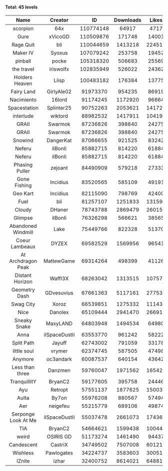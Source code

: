 #### Total: 45 levels

| Name | Creator | ID | Downloads | Likes |
|:---:|:---:|:---:|:---:|:---:|
| scorpion | 64x | 110774148 | 64917 | 4717
| Gure | xVicoGD | 110509876 | 171748 | 14001
| Rage Quit | bli | 110044659 | 1413218 | 224519
| Maker IV | Syoxus | 107079242 | 253758 | 19452
| pinball | pocke | 105318320 | 506683 | 25569
| the travel | iriswolfx | 102835949 | 526022 | 24362
| Holders Heaven | Liisp | 100483182 | 176384 | 13775
| Fairy Land | GirlyAle02 | 91973370 | 954235 | 86919
| Nacimiento | 16lord | 91174245 | 1172920 | 96664
| Spacestation | Splinter25 | 90752263 | 2053621 | 141721
| interlude | wiktord | 88982532 | 1417911 | 104199
| GRAII | Swarmok | 87236826 | 398840 | 24275
| GRAII | Swarmok | 87236826 | 398840 | 24275
| Snowind | DangerKat | 87066655 | 921525 | 83242
| Neferu | iIBonIi | 85882715 | 814220 | 61884
| Neferu | iIBonIi | 85882715 | 814220 | 61884
| Phasing Puller | zejoant | 84490909 | 579218 | 27333
| Gone Fishing | Incidius | 83520565 | 585109 | 49191
| Geo Kart | Incidius | 82115090 | 798769 | 42400
| Fuel | bli | 81257107 | 1251833 | 131590
| Cloudy | DHaner | 78743788 | 2869479 | 260158
| Glimpse | iIBonIi | 76326298 | 566621 | 38565
| Abandoned Windmill | Lake | 75449766 | 822328 | 51370
| Coeur Lambeaux | DYZEX | 69582529 | 1569956 | 96541
| At Archdragon Peak | MattewGame | 69314264 | 498399 | 41126
| Distant Horizon | Waffl3X | 68263042 | 1313515 | 107576
| Geometry Dash | GDvesuvius | 67661363 | 5117161 | 277535
| Swag City | Xoroz | 66539851 | 1275332 | 111432
| Nice | Danolex | 65109444 | 2941470 | 266912
| Sneaky Snake | MaxyLAND | 64803948 | 1494534 | 64980
| Anna | iISpaceDustIi | 63553770 | 961242 | 58222
| Split Path | Jayuff | 62743002 | 791059 | 33178
| little soul | vrymer | 62374745 | 587505 | 47498
| Anymore | oc3andark | 60087537 | 640154 | 43642
| Less than three | Danzmen | 59760047 | 1971562 | 165426
| TranquillitY | BryanC2 | 59177605 | 395758 | 24446
| Ayu | Retropt | 57551137 | 1877625 | 150039
| Aulta | By7on | 55976208 | 880567 | 57494
| Aer | neigefeu | 55215779 | 689106 | 49874
| Serponge Look At Me | iISpaceDustIi | 55037478 | 2661073 | 174367
|  TIA | BryanC2 | 54664621 | 1599438 | 100448
| weird | OSIRIS GD | 51173274 | 1461490 | 94437
| Candescent | CastriX | 34749502 | 7507008 | 601217
| Wishless | Pawlogates | 34224737 | 3583603 | 300517
| IZnite | izhar | 32400752 | 8614021 | 648819
